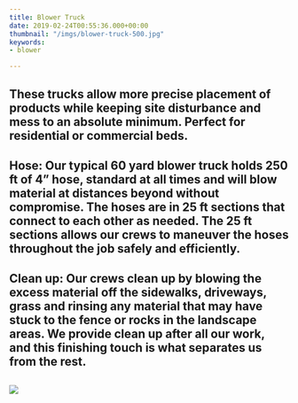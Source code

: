 ```yaml
---
title: Blower Truck
date: 2019-02-24T00:55:36.000+00:00
thumbnail: "/imgs/blower-truck-500.jpg"
keywords:
- blower

---
```

## These trucks allow more precise placement of products while keeping site disturbance and mess to an absolute minimum. Perfect for residential or commercial beds.

## Hose: Our typical 60 yard blower truck holds 250 ft of 4” hose, standard at all times and will blow material at distances beyond without compromise. The hoses are in 25 ft sections that connect to each other as needed. The 25 ft sections allows our crews to maneuver the hoses throughout the job safely and efficiently.

## Clean up: Our crews clean up by blowing the excess material off the sidewalks, driveways, grass and rinsing any material that may have stuck to the fence or rocks in the landscape areas. We provide clean up after all our work, and this finishing touch is what separates us from the rest.

## ![](/imgs/colorful-trucks-800.jpg)